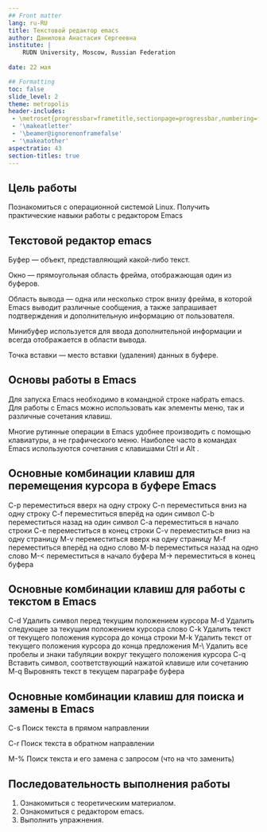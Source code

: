 ```yaml
---
## Front matter
lang: ru-RU
title: Текстовой редактор emacs
author: Данилова Анастасия Сергеевна
institute: |
	RUDN University, Moscow, Russian Federation
	
date: 22 мая

## Formatting
toc: false
slide_level: 2
theme: metropolis
header-includes: 
 - \metroset{progressbar=frametitle,sectionpage=progressbar,numbering=fraction}
 - '\makeatletter'
 - '\beamer@ignorenonframefalse'
 - '\makeatother'
aspectratio: 43
section-titles: true
---
```


## Цель работы

Познакомиться с операционной системой Linux. Получить практические навыки работы с редактором Emacs

## Текстовой редактор emacs

Буфер — объект, представляющий какой-либо текст.

Окно — прямоугольная область фрейма, отображающая один из буферов.

Область вывода — одна или несколько строк внизу фрейма, в которой Emacs выводит различные сообщения, а также запрашивает подтверждения и дополнительную информацию от пользователя. 

Минибуфер используется для ввода дополнительной информации и всегда отображается в области вывода.

Точка вставки — место вставки (удаления) данных в буфере.

## Основы работы в Emacs

Для запуска Emacs необходимо в командной строке набрать emacs. Для работы с Emacs можно использовать как элементы меню, так и различные сочетания клавиш. 

Многие рутинные операции в Emacs удобнее производить с помощью клавиатуры, а не графического меню. Наиболее часто в командах Emacs используются сочетания c клавишами Ctrl и Alt . 

## Основные комбинации клавиш для перемещения курсора в буфере Emacs

C-p переместиться вверх на одну строку 
C-n переместиться вниз на одну строку 
C-f переместиться вперёд на один символ 
C-b переместиться назад на один символ 
C-a переместиться в начало строки 
C-e переместиться в конец строки 
C-v переместиться вниз на одну страницу 
M-v переместиться вверх на одну страницу 
M-f переместиться вперёд на одно слово 
M-b переместиться назад на одно слово 
M-< переместиться в начало буфера 
M-> переместиться в конец буфера 

## Основные комбинации клавиш для работы с текстом в Emacs

C-d Удалить символ перед текущим положением курсора 
M-d Удалить следующее за текущим положением курсора слово 
C-k Удалить текст от текущего положения курсора до конца строки 
M-k Удалить текст от текущего положения курсора до конца предложения 
M-\ Удалить все пробелы и знаки табуляции вокруг текущего положения курсора 
C-q Вставить символ, соответствующий нажатой клавише или сочетанию 
M-q Выровнять текст в текущем параграфе буфера

## Основные комбинации клавиш для поиска и замены в Emacs

C-s  Поиск текста в прямом направлении 

C-r Поиск текста в обратном направлении 

M-% Поиск текста и его замена с запросом (что на что заменить)

## Последовательность выполнения работы

1. Ознакомиться с теоретическим материалом. 
2. Ознакомиться с редактором emacs.
3. Выполнить упражнения.



